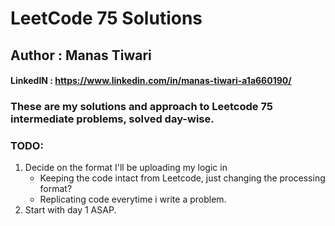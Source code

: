 # LeetCode 75 Solutions
## Author : Manas Tiwari  
#### LinkedIN : https://www.linkedin.com/in/manas-tiwari-a1a660190/

### These are my solutions and approach to Leetcode 75 intermediate problems, solved day-wise.


### TODO: 
1. Decide on the format I'll be uploading my logic in
	- Keeping the code intact from Leetcode, just changing the processing format? 
	- Replicating code everytime i write a problem.
2. Start with day 1 ASAP.